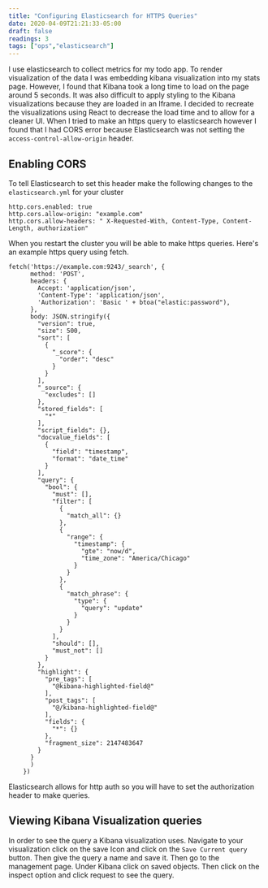 ```yaml
---
title: "Configuring Elasticsearch for HTTPS Queries"
date: 2020-04-09T21:21:33-05:00
draft: false
readings: 3
tags: ["ops","elasticsearch"]
---
```


I use elasticsearch to collect metrics for my todo app. To render visualization of the data I was embedding kibana visualization into my stats page. However, I found that Kibana took a long time to load on the page around 5 seconds. It was also difficult to apply styling to the Kibana visualizations because they are loaded in an Iframe. I decided to recreate the visualizations using React to decrease the load time and to allow for a cleaner UI. When I tried to make an https query to elasticsearch however I found that I had CORS error because Elasticsearch was not setting the `access-control-allow-origin` header.

## Enabling CORS
To tell Elasticsearch to set this header make the following changes to the `elasticsearch.yml` for your cluster

```
http.cors.enabled: true
http.cors.allow-origin: "example.com"
http.cors.allow-headers: " X-Requested-With, Content-Type, Content-Length, authorization"
```

When you restart the cluster you will be able to make https queries. Here's an example https query using fetch.

```
fetch('https://example.com:9243/_search', {
      method: 'POST',
      headers: {
        Accept: 'application/json',
        'Content-Type': 'application/json',
        'Authorization': 'Basic ' + btoa("elastic:password"),
      },
      body: JSON.stringify({
        "version": true,
        "size": 500,
        "sort": [
          {
            "_score": {
              "order": "desc"
            }
          }
        ],
        "_source": {
          "excludes": []
        },
        "stored_fields": [
          "*"
        ],
        "script_fields": {},
        "docvalue_fields": [
          {
            "field": "timestamp",
            "format": "date_time"
          }
        ],
        "query": {
          "bool": {
            "must": [],
            "filter": [
              {
                "match_all": {}
              },
              {
                "range": {
                  "timestamp": {
                    "gte": "now/d",
                    "time_zone": "America/Chicago"
                  }
                }
              },
              {
                "match_phrase": {
                  "type": {
                    "query": "update"
                  }
                }
              }
            ],
            "should": [],
            "must_not": []
          }
        },
        "highlight": {
          "pre_tags": [
            "@kibana-highlighted-field@"
          ],
          "post_tags": [
            "@/kibana-highlighted-field@"
          ],
          "fields": {
            "*": {}
          },
          "fragment_size": 2147483647
        }
      }
      )
    })

```

Elasticsearch allows for http auth so you will have to set the authorization header to make queries.
## Viewing Kibana Visualization queries
In order to see the query a Kibana visualization uses. Navigate to your visualization click on the save Icon and click on the `Save Current query` button. Then give the query a name and save it. Then go to the management page. Under Kibana click on saved objects. Then click on the inspect option and click request to see the query. 